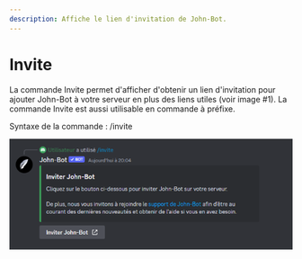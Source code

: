```yaml
---
description: Affiche le lien d'invitation de John-Bot.
---
```


# Invite

La commande Invite permet d'afficher d'obtenir un lien d'invitation pour ajouter John-Bot à votre serveur en plus des liens utiles (voir image #1). La commande Invite est aussi utilisable en commande à préfixe.&#x20;

Syntaxe de la commande : /invite

![Image #1](../../../.gitbook/assets/Invite.png)
